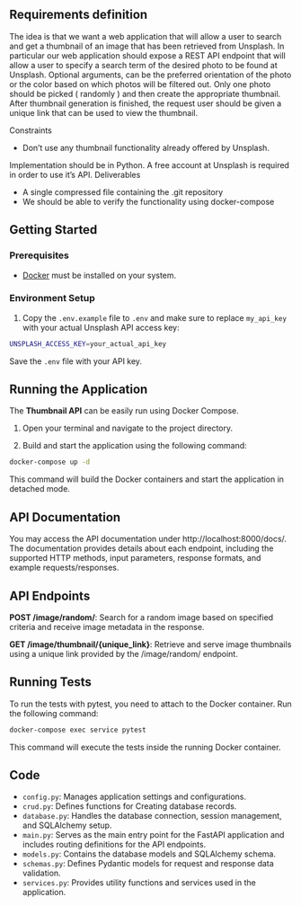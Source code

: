 ## Requirements definition

The idea is that we want a web application that will allow a user to search and get a thumbnail of an image
that has been retrieved from Unsplash. In particular our web application should expose a REST API
endpoint that will allow a user to specify a search term of the desired photo to be found at Unsplash.
Optional arguments, can be the preferred orientation of the photo or the color based on which photos will
be filtered out. Only one photo should be picked ( randomly ) and then create the appropriate thumbnail.
After thumbnail generation is finished, the request user should be given a unique link that can be used to
view the thumbnail.

Constraints
- Don’t use any thumbnail functionality already offered by Unsplash.

Implementation should be in Python. A free account at Unsplash is required in order to use it’s API.
Deliverables
- A single compressed file containing the .git repository
- We should be able to verify the functionality using docker-compose

## Getting Started

### Prerequisites

- [Docker](https://www.docker.com/) must be installed on your system.

### Environment Setup

1. Copy the `.env.example` file to `.env` and make sure to replace `my_api_key` with your actual Unsplash API access key:

```sh
UNSPLASH_ACCESS_KEY=your_actual_api_key
```

Save the `.env` file with your API key.

## Running the Application

The **Thumbnail API** can be easily run using Docker Compose.

1. Open your terminal and navigate to the project directory.

2. Build and start the application using the following command:

```sh
docker-compose up -d
```
This command will build the Docker containers and start the application in detached mode.

## API Documentation
You may access the API documentation under http://localhost:8000/docs/. The documentation provides details about each endpoint, including the supported HTTP methods, input parameters, response formats, and example requests/responses.

## API Endpoints

**POST /image/random/**: Search for a random image based on specified criteria and receive image metadata in the response.

**GET /image/thumbnail/{unique_link}**: Retrieve and serve image thumbnails using a unique link provided by the /image/random/ endpoint.

## Running Tests
To run the tests with pytest, you need to attach to the Docker container. Run the following command:

```sh
docker-compose exec service pytest
```
This command will execute the tests inside the running Docker container.

## Code

- `config.py`: Manages application settings and configurations.
- `crud.py`: Defines functions for Creating database records.
- `database.py`: Handles the database connection, session management, and SQLAlchemy setup.
- `main.py`: Serves as the main entry point for the FastAPI application and includes routing definitions for the API endpoints.
- `models.py`: Contains the database models and SQLAlchemy schema.
- `schemas.py`: Defines Pydantic models for request and response data validation.
- `services.py`: Provides utility functions and services used in the application.